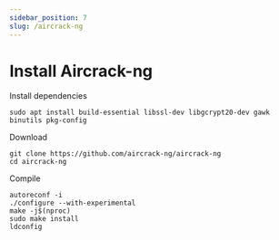 ```yaml
---
sidebar_position: 7
slug: /aircrack-ng
---
```


# Install Aircrack-ng

Install dependencies

```shell
sudo apt install build-essential libssl-dev libgcrypt20-dev gawk binutils pkg-config
```

Download

```shell
git clone https://github.com/aircrack-ng/aircrack-ng
cd aircrack-ng
```

Compile

```shell
autoreconf -i
./configure --with-experimental
make -j$(nproc)
sudo make install
ldconfig
```

